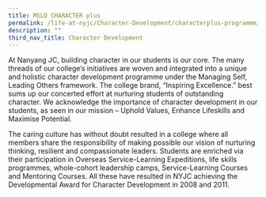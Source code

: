 ```yaml
---
title: MSLO CHARACTER plus
permalink: /life-at-nyjc/Character-Development/characterplus-programme/
description: ""
third_nav_title: Character Development
---
```

At Nanyang JC, building character in our students is our core. The many threads of our college’s initiatives are woven and integrated into a unique and holistic character development programme under the Managing Self, Leading Others framework.
The college brand, “Inspiring Excellence.” best sums up our concerted effort at nurturing students of outstanding character. We acknowledge the importance of character development in our students, as seen in our mission – Uphold Values, Enhance Lifeskills and Maximise Potential.

The caring culture has without doubt resulted in a college where all members share the responsibility of making possible our vision of nurturing thinking, resilient and compassionate leaders. Students are enriched via their participation in Overseas Service-Learning Expeditions, life skills programmes, whole-cohort leadership camps, Service-Learning Courses and Mentoring Courses. All these have resulted in NYJC achieving the Developmental Award for Character Development in 2008 and 2011.